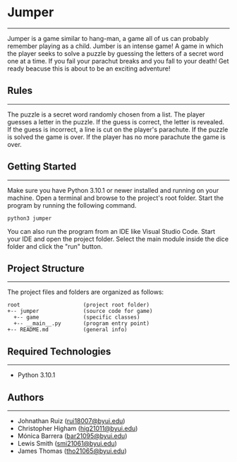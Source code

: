 # Jumper
---
Jumper is a game similar to hang-man, a game all of us can probably remember playing as a child. 
Jumber is an intense game! A game in which the player seeks to solve a puzzle by guessing the 
letters of a secret word one at a time. If you fail your parachut breaks and you fall to your death!
Get ready beacuse this is about to be an exciting adventure!


## Rules
---
  The puzzle is a secret word randomly chosen from a list.
  The player guesses a letter in the puzzle.
  If the guess is correct, the letter is revealed.
  If the guess is incorrect, a line is cut on the player's parachute.
  If the puzzle is solved the game is over.
  If the player has no more parachute the game is over.

## Getting Started
---
Make sure you have Python 3.10.1 or newer installed and running on your machine. Open a terminal and 
browse to the project's root folder. Start the program by running the following command.
```
python3 jumper
```
You can also run the program from an IDE like Visual Studio Code. Start your IDE and open the 
project folder. Select the main module inside the dice folder and click the "run" button.

## Project Structure
---
The project files and folders are organized as follows:
```
root                    (project root folder)
+-- jumper              (source code for game)
  +-- game              (specific classes)
  +-- __main__.py       (program entry point)
+-- README.md           (general info)
```

## Required Technologies
---
* Python 3.10.1

## Authors
---
* Johnathan Ruiz (rui18007@byui.edu)
* Christopher Higham (hig21011@byui.edu)
* Mónica Barrera (bar21095@byui.edu)
* Lewis Smith (smi21061@byui.edu)
* James Thomas (tho21065@byui.edu)